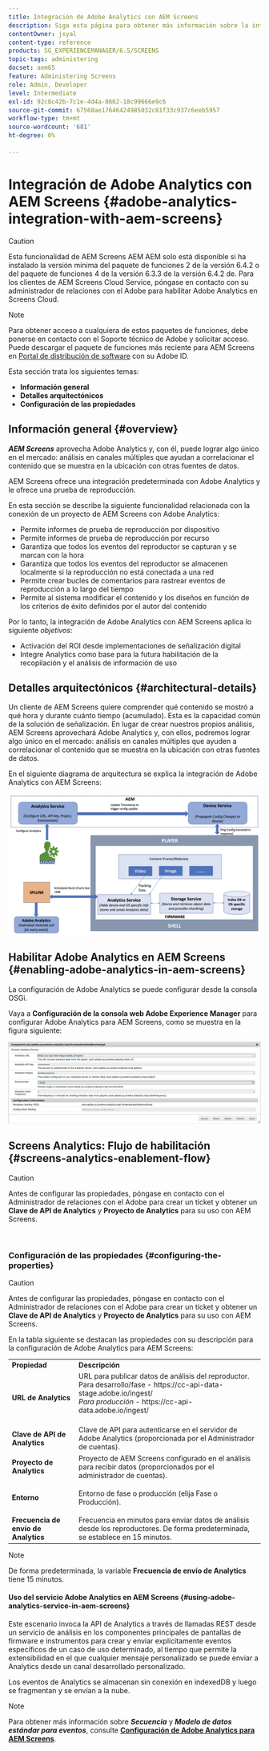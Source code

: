 ```yaml
---
title: Integración de Adobe Analytics con AEM Screens
description: Siga esta página para obtener más información sobre la integración predeterminada de AEM Screens con Adobe Analytics y le ofrece una prueba de reproducción.
contentOwner: jsyal
content-type: reference
products: SG_EXPERIENCEMANAGER/6.5/SCREENS
topic-tags: administering
docset: aem65
feature: Administering Screens
role: Admin, Developer
level: Intermediate
exl-id: 92c8c42b-7c1e-4d4a-8662-18c99666e9c6
source-git-commit: 67560ae17646424985032c81f33c937c6eeb5957
workflow-type: tm+mt
source-wordcount: '681'
ht-degree: 0%

---
```


# Integración de Adobe Analytics con AEM Screens {#adobe-analytics-integration-with-aem-screens}

>[!CAUTION]
>
>Esta funcionalidad de AEM Screens AEM AEM solo está disponible si ha instalado la versión mínima del paquete de funciones 2 de la versión 6.4.2 o del paquete de funciones 4 de la versión 6.3.3 de la versión 6.4.2 de. Para los clientes de AEM Screens Cloud Service, póngase en contacto con su administrador de relaciones con el Adobe para habilitar Adobe Analytics en Screens Cloud.

>[!NOTE]
>
>Para obtener acceso a cualquiera de estos paquetes de funciones, debe ponerse en contacto con el Soporte técnico de Adobe y solicitar acceso. Puede descargar el paquete de funciones más reciente para AEM Screens en [Portal de distribución de software](https://experience.adobe.com/#/downloads/content/software-distribution/es/aem.html) con su Adobe ID.

Esta sección trata los siguientes temas:

* **Información general**
* **Detalles arquitectónicos**
* **Configuración de las propiedades**

## Información general {#overview}

***AEM Screens*** aprovecha Adobe Analytics y, con él, puede lograr algo único en el mercado: análisis en canales múltiples que ayudan a correlacionar el contenido que se muestra en la ubicación con otras fuentes de datos.

AEM Screens ofrece una integración predeterminada con Adobe Analytics y le ofrece una prueba de reproducción.

En esta sección se describe la siguiente funcionalidad relacionada con la conexión de un proyecto de AEM Screens con Adobe Analytics:

* Permite informes de prueba de reproducción por dispositivo
* Permite informes de prueba de reproducción por recurso
* Garantiza que todos los eventos del reproductor se capturan y se marcan con la hora
* Garantiza que todos los eventos del reproductor se almacenen localmente si la reproducción no está conectada a una red
* Permite crear bucles de comentarios para rastrear eventos de reproducción a lo largo del tiempo
* Permite al sistema modificar el contenido y los diseños en función de los criterios de éxito definidos por el autor del contenido

Por lo tanto, la integración de Adobe Analytics con AEM Screens aplica lo siguiente *objetivos*:

* Activación del ROI desde implementaciones de señalización digital
* Integre Analytics como base para la futura habilitación de la recopilación y el análisis de información de uso

## Detalles arquitectónicos {#architectural-details}

Un cliente de AEM Screens quiere comprender qué contenido se mostró a qué hora y durante cuánto tiempo (acumulado). Esta es la capacidad común de la solución de señalización. En lugar de crear nuestros propios análisis, AEM Screens aprovechará Adobe Analytics y, con ellos, podremos lograr algo único en el mercado: análisis en canales múltiples que ayuden a correlacionar el contenido que se muestra en la ubicación con otras fuentes de datos.

En el siguiente diagrama de arquitectura se explica la integración de Adobe Analytics con AEM Screens:

![screen_shot_2018-09-12at85611am](assets/screen_shot_2018-09-12at85611am.png)

## Habilitar Adobe Analytics en AEM Screens {#enabling-adobe-analytics-in-aem-screens}

La configuración de Adobe Analytics se puede configurar desde la consola OSGi.

Vaya a **Configuración de la consola web Adobe Experience Manager** para configurar Adobe Analytics para AEM Screens, como se muestra en la figura siguiente:

![screen_shot_2018-09-04at25550pm](assets/screen_shot_2018-09-04at25550pm.png)

## Screens Analytics: Flujo de habilitación {#screens-analytics-enablement-flow}

>[!CAUTION]
>
>Antes de configurar las propiedades, póngase en contacto con el Administrador de relaciones con el Adobe para crear un ticket y obtener un **Clave de API de Analytics** y **Proyecto de Analytics** para su uso con AEM Screens.

![]()

### Configuración de las propiedades {#configuring-the-properties}

>[!CAUTION]
>
>Antes de configurar las propiedades, póngase en contacto con el Administrador de relaciones con el Adobe para crear un ticket y obtener un **Clave de API de Analytics** y **Proyecto de Analytics** para su uso con AEM Screens.

En la tabla siguiente se destacan las propiedades con su descripción para la configuración de Adobe Analytics para AEM Screens:

<table>
 <tbody>
  <tr>
   <td><strong>Propiedad</strong></td>
   <td><strong>Descripción</strong></td>
  </tr>
  <tr>
   <td><strong>URL de Analytics</strong></td>
   <td>URL para publicar datos de análisis del reproductor. <br>
   Para desarrollo/fase</em> - https://cc-api-data-stage.adobe.io/ingest/<br /> <em>Para producción</em> - https://cc-api-data.adobe.io/ingest/<br /> <br /></td>
  </tr>
  <tr>
   <td><strong>Clave de API de Analytics</strong></td>
   <td>Clave de API para autenticarse en el servidor de Adobe Analytics (proporcionada por el Administrador de cuentas).</td>
  </tr>
  <tr>
   <td><strong>Proyecto de Analytics</strong></td>
   <td>Proyecto de AEM Screens configurado en el análisis para recibir datos (proporcionados por el administrador de cuentas).</td>
  </tr>
  <tr>
   <td><strong>Entorno</strong></td>
   <td><p>Entorno de fase o producción (elija Fase o Producción).</p></td>
  </tr>
  <tr>
   <td><strong>Frecuencia de envío de Analytics</strong></td>
   <td>Frecuencia en minutos para enviar datos de análisis desde los reproductores. De forma predeterminada, se establece en 15 minutos.</td>
  </tr>
 </tbody>
</table>

>[!NOTE]
>
>De forma predeterminada, la variable **Frecuencia de envío de Analytics** tiene 15 minutos.

#### Uso del servicio Adobe Analytics en AEM Screens {#using-adobe-analytics-service-in-aem-screens}

Este escenario invoca la API de Analytics a través de llamadas REST desde un servicio de análisis en los componentes principales de pantallas de firmware e instrumentos para crear y enviar explícitamente eventos específicos de un caso de uso determinado, al tiempo que permite la extensibilidad en el que cualquier mensaje personalizado se puede enviar a Analytics desde un canal desarrollado personalizado.

Los eventos de Analytics se almacenan sin conexión en indexedDB y luego se fragmentan y se envían a la nube.

>[!NOTE]
>
>Para obtener más información sobre ***Secuencia*** y ***Modelo de datos estándar para eventos***, consulte **[Configuración de Adobe Analytics para AEM Screens](configuring-adobe-analytics-aem-screens.md)**.
